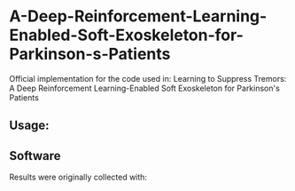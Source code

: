 # A-Deep-Reinforcement-Learning-Enabled-Soft-Exoskeleton-for-Parkinson-s-Patients

Official implementation for the code used in: Learning to Suppress Tremors: A Deep Reinforcement Learning-Enabled Soft Exoskeleton for Parkinson's Patients

## Usage:


## Software

Results were originally collected with:

